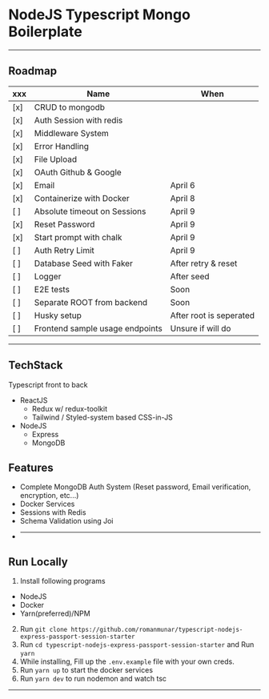 # NodeJS Typescript Mongo Boilerplate

---

## Roadmap

| xxx | Name                            | When                    |
| --- | ------------------------------- | ----------------------- |
| [x] | CRUD to mongodb                 |
| [x] | Auth Session with redis         |
| [x] | Middleware System               |
| [x] | Error Handling                  |
| [x] | File Upload                     |
| [x] | OAuth Github & Google           |
| [x] | Email                           | April 6                 |
| [x] | Containerize with Docker        | April 8                 |
| [ ] | Absolute timeout on Sessions    | April 9                 |
| [x] | Reset Password                  | April 9                 |
| [x] | Start prompt with chalk         | April 9                 |
| [ ] | Auth Retry Limit                | April 9                 |
| [ ] | Database Seed with Faker        | After retry & reset     |
| [ ] | Logger                          | After seed              |
| [ ] | E2E tests                       | Soon                    |
| [ ] | Separate ROOT from backend      | Soon                    |
| [ ] | Husky setup                     | After root is seperated |
| [ ] | Frontend sample usage endpoints | Unsure if will do       |

---

## TechStack

Typescript front to back

- ReactJS
  - Redux w/ redux-toolkit
  - Tailwind / Styled-system based CSS-in-JS
- NodeJS
  - Express
  - MongoDB

## Features

- Complete MongoDB Auth System (Reset password, Email verification, encryption, etc...)
- Docker Services
- Sessions with Redis
- Schema Validation using Joi
- ***

## Run Locally

1. Install following programs

- NodeJS
- Docker
- Yarn(preferred)/NPM

2. Run `git clone https://github.com/romanmunar/typescript-nodejs-express-passport-session-starter`
3. Run `cd typescript-nodejs-express-passport-session-starter` and Run `yarn`
4. While installing, Fill up the `.env.example` file with your own creds.
5. Run `yarn up` to start the docker services
6. Run `yarn dev` to run nodemon and watch tsc

---
